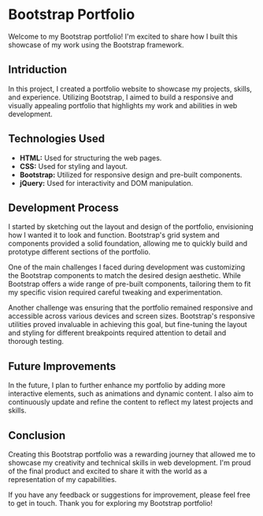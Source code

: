 # Bootstrap Portfolio

Welcome to my Bootstrap portfolio! I'm excited to share how I built this showcase of my work using the Bootstrap framework.


## Intriduction

In this project, I created a portfolio website to showcase my projects, skills, and experience. Utilizing Bootstrap, I aimed to build a responsive and visually appealing portfolio that highlights my work and abilities in web development.

## Technologies Used

- **HTML:** Used for structuring the web pages.
- **CSS:** Used for styling and layout.
- **Bootstrap:** Utilized for responsive design and pre-built components.
- **jQuery:** Used for interactivity and DOM manipulation.


## Development Process

I started by sketching out the layout and design of the portfolio, envisioning how I wanted it to look and function. Bootstrap's grid system and components provided a solid foundation, allowing me to quickly build and prototype different sections of the portfolio.

One of the main challenges I faced during development was customizing the Bootstrap components to match the desired design aesthetic. While Bootstrap offers a wide range of pre-built components, tailoring them to fit my specific vision required careful tweaking and experimentation.

Another challenge was ensuring that the portfolio remained responsive and accessible across various devices and screen sizes. Bootstrap's responsive utilities proved invaluable in achieving this goal, but fine-tuning the layout and styling for different breakpoints required attention to detail and thorough testing.

## Future Improvements

In the future, I plan to further enhance my portfolio by adding more interactive elements, such as animations and dynamic content. I also aim to continuously update and refine the content to reflect my latest projects and skills.

## Conclusion

Creating this Bootstrap portfolio was a rewarding journey that allowed me to showcase my creativity and technical skills in web development. I'm proud of the final product and excited to share it with the world as a representation of my capabilities.

If you have any feedback or suggestions for improvement, please feel free to get in touch. Thank you for exploring my Bootstrap portfolio!
